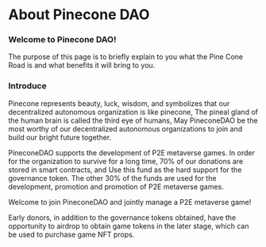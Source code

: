 # About Pinecone DAO

### Welcome to Pinecone DAO!&#x20;

The purpose of this page is to briefly explain to you what the Pine Cone Road is and what benefits it will bring to you.

### Introduce

Pinecone represents beauty, luck, wisdom, and symbolizes that our decentralized autonomous organization is like pinecone, The pineal gland of the human brain is called the third eye of humans, May PineconeDAO be the most worthy of our decentralized autonomous organizations to join and build our bright future together.

PineconeDAO supports the development of P2E metaverse games. In order for the organization to survive for a long time, 70% of our donations are stored in smart contracts, and Use this fund as the hard support for the governance token. The other 30% of the funds are used for the development, promotion and promotion of P2E metaverse games.

Welcome to join PineconeDAO and jointly manage a P2E metaverse game!

Early donors, in addition to the governance tokens obtained, have the opportunity to airdrop to obtain game tokens in the later stage, which can be used to purchase game NFT props.
